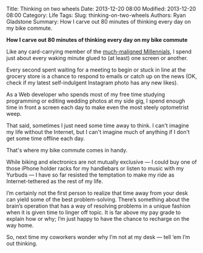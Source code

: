 Title: Thinking on two wheels
Date: 2013-12-20 08:00
Modified: 2013-12-20 08:00
Category: Life
Tags:
Slug: thinking-on-two-wheels
Authors: Ryan Gladstone
Summary: How I carve out 80 minutes of thinking every day on my bike commute.


**How I carve out 80 minutes of thinking every day on my bike commute**

Like any card-carrying member of the [much-maligned Millennials](http://www.huffingtonpost.com/wait-but-why/generation-y-unhappy_b_3930620.html), I spend just about every waking minute glued to (at least) one screen or another.

Every second spent waiting for a meeting to begin or stuck in line at the grocery store is a chance to respond to emails or catch up on the news (OK, check if my latest self-indulgent Instagram photo has any new likes).

As a Web developer who spends most of my free time studying programming or editing wedding photos at my side gig, I spend enough time in front a screen each day to make even the most steely optometrist weep.

That said, sometimes I just need some time away to think. I can't imagine my life without the Internet, but I can't imagine much of anything if I don't get some time offline each day.

That's where my bike commute comes in handy.

While biking and electronics are not mutually exclusive — I could buy one of those iPhone holder racks for my handlebars or listen to music with my Yurbuds — I have so far resisted the temptation to make my ride as Internet-tethered as the rest of my life.

I’m certainly not the first person to realize that time away from your desk can yield some of the best problem-solving. There’s something about the brain’s operation that has a way of resolving problems in a unique fashion when it is given time to linger off topic. It is far above my pay grade to explain how or why; I’m just happy to have the chance to recharge on the way home.

So, next time my coworkers wonder why I’m not at my desk — tell ’em I’m out thinking.